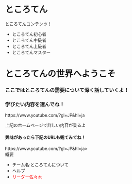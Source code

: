 <div  class="header">
         <h1>ところてん</h1>
       <div  class="header-logo">ところてんコンテンツ！</div>
       <div class=header-list">
            <ul>
              <li>ところてん初心者</li>
              <li>ところてん中級者</li>                
              <li>ところてん上級者</li>
              <li>ところてんマスター</li>
                              </ul>
             
</div>
<div class="main">
<div class="copy-container">
         <h1>ところてんの世界へようこそ</h1>
         <h3>ここではところてんの需要について深く話していくよ！</h3>
</div>
<div class="contents">
         <h3>学びたい内容を選んでね！</div>
<div class="contents-item">
         <img class=<a>https://www.youtube.com/?gl=JP&hl=ja</a>
         <p>上記のホームページで詳しい内容が乗るよ</p>
</div>
<div class="contact-form">
         <h4>興味があったら下記のURLも観てみてね！</h4>
         <img class=<a>https://www.youtube.com/?gl=JP&hl=ja</a>>
</div>
</div>
<div class="footer">
       <div class="footer-logo">概要</div>
       <div class="footer-list">
            <ul>
                   <li>チーム名:ところてんについて</li>
                   <li>ヘルプ</li>
                     <li><font color="RED">リーダー佐々木</font></li>
            </ul>
</div>
